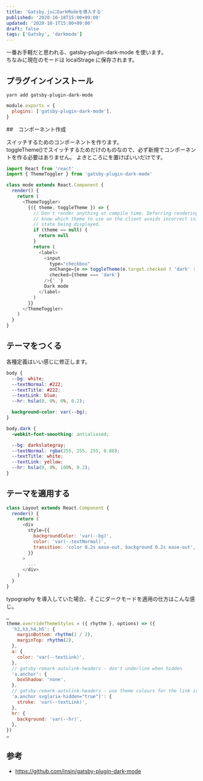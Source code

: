 ```yaml
---
title: 'Gatsby.jsにDarkModeを導入する'
published: '2020-10-18T15:00+09:00'
updated: '2020-10-1T15:00+09:00'
draft: false
tags: ['Gatsby', 'darkmode']
---
```


一番お手軽だと思われる、gatsby-plugin-dark-mode を使います。  
ちなみに現在のモードは localStrage に保存されます。

## プラグインインストール

```console
yarn add gatsby-plugin-dark-mode
```

```javascript:title=gatsby-config.js
module.exports = {
  plugins: ['gatsby-plugin-dark-mode'],
}
```

##　コンポーネント作成

スイッチするためのコンポーネントを作ります。  
toggleTheme()でスイッチするためだけのものなので、必ず新規でコンポーネントを作る必要はありません。
よきところに<ThemeToggler></ThemeToggler>を置けばいいだけです。

```javascript:title=C:/src/components/mode.js
import React from 'react'
import { ThemeToggler } from 'gatsby-plugin-dark-mode'

class mode extends React.Component {
  render() {
    return (
      <ThemeToggler>
        {({ theme, toggleTheme }) => {
          // Don't render anything at compile time. Deferring rendering until we
          // know which theme to use on the client avoids incorrect initial
          // state being displayed.
          if (theme == null) {
            return null
          }
          return (
            <label>
              <input
                type="checkbox"
                onChange={e => toggleTheme(e.target.checked ? 'dark' : 'light')}
                checked={theme === 'dark'}
              />{' '}
              Dark mode
            </label>
          )
        }}
      </ThemeToggler>
    )
  }
}
```

## テーマをつくる

各種定義はいい感じに修正します。

```css:title=global.css
body {
  --bg: white;
  --textNormal: #222;
  --textTitle: #222;
  --textLink: blue;
  --hr: hsla(0, 0%, 0%, 0.2);

  background-color: var(--bg);
}

body.dark {
  -webkit-font-smoothing: antialiased;

  --bg: darkslategray;
  --textNormal: rgba(255, 255, 255, 0.88);
  --textTitle: white;
  --textLink: yellow;
  --hr: hsla(0, 0%, 100%, 0.2);
}
```

## テーマを適用する

```javascript:title=src/components/layout.js
class Layout extends React.Component {
  render() {
    return (
      <div
        style={{
          backgroundColor: 'var(--bg)',
          color: 'var(--textNormal)',
          transition: 'color 0.2s ease-out, background 0.2s ease-out',
        }}
      >
        ...
      </div>
    )
  }
}
```

typography を導入していた場合、そこにダークモードを適用の仕方はこんな感じ。

```javascript{7-20}:title=src/utils/Typography.js
…
theme.overrideThemeStyles = ({ rhythm }, options) => ({
  'h2,h3,h4,h5': {
    marginBottom: rhythm(1 / 2),
    marginTop: rhythm(2),
  },
  a: {
    color: 'var(--textLink)',
  },
  // gatsby-remark-autolink-headers - don't underline when hidden
  'a.anchor': {
    boxShadow: 'none',
  },
  // gatsby-remark-autolink-headers - use theme colours for the link icon
  'a.anchor svg[aria-hidden="true"]': {
    stroke: 'var(--textLink)',
  },
  hr: {
    background: 'var(--hr)',
  },
})
…
```

## 参考

- https://github.com/insin/gatsby-plugin-dark-mode
